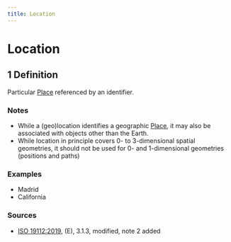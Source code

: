 ```yaml
---
title: Location
---
```


# Location

## 1 Definition 

Particular [Place](../place) referenced by an identifier.

### Notes 
- While a (geo)location identifies a geographic [Place](../place), it may also be associated with objects other than the Earth.
- While location in principle covers 0- to 3-dimensional spatial geometries, it should not be used for 0- and 1-dimensional geometries (positions and paths)

### Examples 
- Madrid 
- California

### Sources
- [ISO 19112:2019](https://www.iso.org/standard/70742.html), (E), 3.1.3, modified, note 2 added